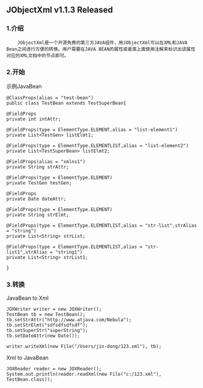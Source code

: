 JObjectXml v1.1.3 Released
----------------------------------- 

### 1.介绍

		JObjectXml是一个开源免费的第三方JAVA组件，用JObjectXml可以在XML和JAVA Bean之间进行方便的转换。用户需要在JAVA BEAN的属性或者类上面使用注解来标识出该属性对应的XML文档中的节点即可。

### 2.开始

示例JavaBean

	@ClassProps(alias = "test-bean")
	public class TestBean extends TestSuperBean{
	
	@FieldProps
	private int intAttr;
	
	@FieldProps(type = ElementType.ELEMENT,alias = "list-element1")
	private List<TestGen> listElmt1;
	
	@FieldProps(type = ElementType.ELEMENTLIST,alias = "list-element2")
	private List<TestSuperBean> listElmt2;
	
	@FieldProps(alias = "xmlns1")
	private String strAttr;
	
	@FieldProps(type = ElementType.ELEMENT)
	private TestGen testGen;
	
	@FieldProps
	private Date dateAttr;
	
	@FieldProps(type = ElementType.ELEMENT)
	private String strElmt;
	
	@FieldProps(type = ElementType.ELEMENTLIST,alias = "str-list",strAlias = "string")
	private List<String> strList;
	
	@FieldProps(type = ElementType.ELEMENTLIST,alias = "str-list1",strAlias = "string1")
	private List<String> strList1;
	
	}

### 3.转换

JavaBean to Xml

	JOXWriter writer = new JOXWriter();
	TestBean tb = new TestBean();
	tb.setStrAttr("http://www.atjava.com/Nebula");
	tb.setStrElmt("sdfsdfsdfsdf");
	tb.setSuperStr("superString");
	tb.setDateAttr(new Date());
	
	writer.writeXml(new File("/Users/jin-dong/123.xml"), tb);

Xml to JavaBean

	JOXReader reader = new JOXReader();
	System.out.println(reader.readXml(new File("c:/123.xml"), TestBean.class));
	
	
